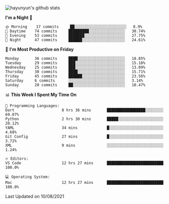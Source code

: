 
![hayunyun's github stats](https://github-readme-stats.vercel.app/api?username=hayunyun&show_icons=true)


<!--START_SECTION:waka-->
**I'm a Night 🦉** 

```text
🌞 Morning    17 commits     ██░░░░░░░░░░░░░░░░░░░░░░░   8.9% 
🌆 Daytime    74 commits     █████████░░░░░░░░░░░░░░░░   38.74% 
🌃 Evening    53 commits     ███████░░░░░░░░░░░░░░░░░░   27.75% 
🌙 Night      47 commits     ██████░░░░░░░░░░░░░░░░░░░   24.61%

```
📅 **I'm Most Productive on Friday** 

```text
Monday       36 commits     ████░░░░░░░░░░░░░░░░░░░░░   18.85% 
Tuesday      29 commits     ███░░░░░░░░░░░░░░░░░░░░░░   15.18% 
Wednesday    25 commits     ███░░░░░░░░░░░░░░░░░░░░░░   13.09% 
Thursday     30 commits     ████░░░░░░░░░░░░░░░░░░░░░   15.71% 
Friday       45 commits     ██████░░░░░░░░░░░░░░░░░░░   23.56% 
Saturday     6 commits      ░░░░░░░░░░░░░░░░░░░░░░░░░   3.14% 
Sunday       20 commits     ██░░░░░░░░░░░░░░░░░░░░░░░   10.47%

```


📊 **This Week I Spent My Time On** 

```text
💬 Programming Languages: 
Dart                     8 hrs 36 mins       █████████████████░░░░░░░░   69.07% 
Python                   2 hrs 30 mins       █████░░░░░░░░░░░░░░░░░░░░   20.12% 
YAML                     34 mins             █░░░░░░░░░░░░░░░░░░░░░░░░   4.68% 
Git Config               27 mins             █░░░░░░░░░░░░░░░░░░░░░░░░   3.72% 
XML                      9 mins              ░░░░░░░░░░░░░░░░░░░░░░░░░   1.24%

🔥 Editors: 
VS Code                  12 hrs 27 mins      █████████████████████████   100.0%

💻 Operating System: 
Mac                      12 hrs 27 mins      █████████████████████████   100.0%

```


 Last Updated on 10/08/2021
<!--END_SECTION:waka-->

<!--
**hayunyun/hayunyun** is a ✨ _special_ ✨ repository because its `README.md` (this file) appears on your GitHub profile.

Here are some ideas to get you started:

- 🔭 I’m currently working on ...
- 🌱 I’m currently learning ...
- 👯 I’m looking to collaborate on ...
- 🤔 I’m looking for help with ...
- 💬 Ask me about ...
- 📫 How to reach me: ...
- 😄 Pronouns: ...
- ⚡ Fun fact: ...
-->
